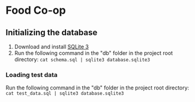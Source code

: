 # Food Co-op #

## Initializing the database ##

1. Download and install [SQLite 3](http://www.sqlite.org/download.html)
2. Run the following command in the "db" folder in the project root
	directory: `cat schema.sql | sqlite3 database.sqlite3`

### Loading test data ###

Run the following command in the "db" folder in the project root
directory: `cat test_data.sql | sqlite3 database.sqlite3`